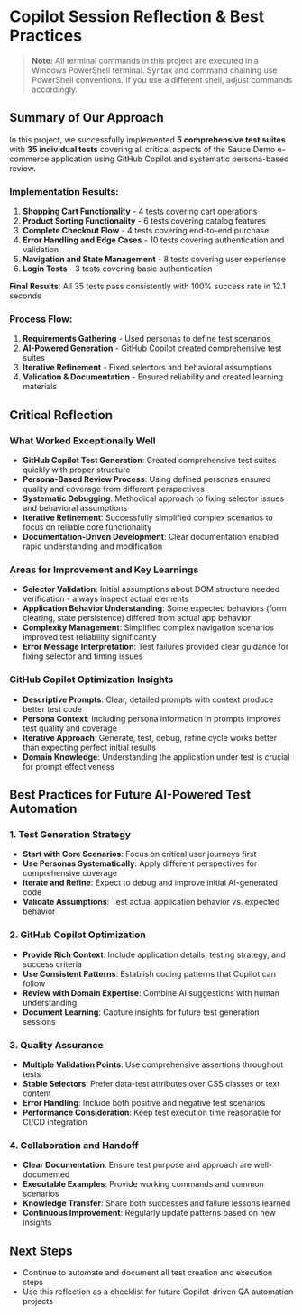 # Copilot Session Reflection & Best Practices

> **Note:** All terminal commands in this project are executed in a Windows PowerShell terminal. Syntax and command chaining use PowerShell conventions. If you use a different shell, adjust commands accordingly.

## Summary of Our Approach

In this project, we successfully implemented **5 comprehensive test suites** with **35 individual tests** covering all critical aspects of the Sauce Demo e-commerce application using GitHub Copilot and systematic persona-based review.

### Implementation Results:
1. **Shopping Cart Functionality** - 4 tests covering cart operations
2. **Product Sorting Functionality** - 6 tests covering catalog features  
3. **Complete Checkout Flow** - 4 tests covering end-to-end purchase
4. **Error Handling and Edge Cases** - 10 tests covering authentication and validation
5. **Navigation and State Management** - 8 tests covering user experience
6. **Login Tests** - 3 tests covering basic authentication

**Final Results**: All 35 tests pass consistently with 100% success rate in 12.1 seconds

### Process Flow:
1. **Requirements Gathering** - Used personas to define test scenarios
2. **AI-Powered Generation** - GitHub Copilot created comprehensive test suites
3. **Iterative Refinement** - Fixed selectors and behavioral assumptions
4. **Validation & Documentation** - Ensured reliability and created learning materials

## Critical Reflection

### What Worked Exceptionally Well
- **GitHub Copilot Test Generation**: Created comprehensive test suites quickly with proper structure
- **Persona-Based Review Process**: Using defined personas ensured quality and coverage from different perspectives  
- **Systematic Debugging**: Methodical approach to fixing selector issues and behavioral assumptions
- **Iterative Refinement**: Successfully simplified complex scenarios to focus on reliable core functionality
- **Documentation-Driven Development**: Clear documentation enabled rapid understanding and modification

### Areas for Improvement and Key Learnings
- **Selector Validation**: Initial assumptions about DOM structure needed verification - always inspect actual elements
- **Application Behavior Understanding**: Some expected behaviors (form clearing, state persistence) differed from actual app behavior
- **Complexity Management**: Simplified complex navigation scenarios improved test reliability significantly
- **Error Message Interpretation**: Test failures provided clear guidance for fixing selector and timing issues

### GitHub Copilot Optimization Insights
- **Descriptive Prompts**: Clear, detailed prompts with context produce better test code
- **Persona Context**: Including persona information in prompts improves test quality and coverage
- **Iterative Approach**: Generate, test, debug, refine cycle works better than expecting perfect initial results
- **Domain Knowledge**: Understanding the application under test is crucial for prompt effectiveness

## Best Practices for Future AI-Powered Test Automation

### 1. Test Generation Strategy
- **Start with Core Scenarios**: Focus on critical user journeys first
- **Use Personas Systematically**: Apply different perspectives for comprehensive coverage  
- **Iterate and Refine**: Expect to debug and improve initial AI-generated code
- **Validate Assumptions**: Test actual application behavior vs. expected behavior

### 2. GitHub Copilot Optimization
- **Provide Rich Context**: Include application details, testing strategy, and success criteria
- **Use Consistent Patterns**: Establish coding patterns that Copilot can follow
- **Review with Domain Expertise**: Combine AI suggestions with human understanding
- **Document Learning**: Capture insights for future test generation sessions

### 3. Quality Assurance
- **Multiple Validation Points**: Use comprehensive assertions throughout tests
- **Stable Selectors**: Prefer data-test attributes over CSS classes or text content
- **Error Handling**: Include both positive and negative test scenarios
- **Performance Consideration**: Keep test execution time reasonable for CI/CD integration

### 4. Collaboration and Handoff
- **Clear Documentation**: Ensure test purpose and approach are well-documented
- **Executable Examples**: Provide working commands and common scenarios
- **Knowledge Transfer**: Share both successes and failure lessons learned
- **Continuous Improvement**: Regularly update patterns based on new insights

## Next Steps
- Continue to automate and document all test creation and execution steps
- Use this reflection as a checklist for future Copilot-driven QA automation projects

